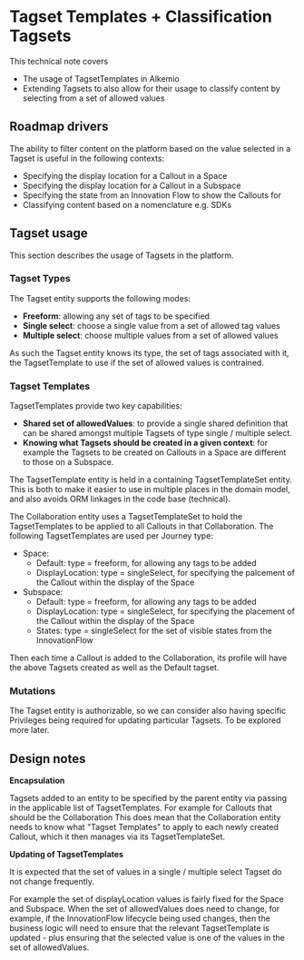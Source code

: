 # Tagset Templates + Classification Tagsets
This technical note covers
* The usage of TagsetTemplates in Alkemio 
* Extending Tagsets to also allow for their usage to classify content by selecting from a set of allowed values

## Roadmap drivers
The ability to filter content on the platform based on the value selected in a Tagset is useful in the following contexts:
* Specifying the display location for a Callout in a Space
* Specifying the display location for a Callout in a Subspace
* Specifying the state from an Innovation Flow to show the Callouts for
* Classifying content based on a nomenclature e.g. SDKs

## Tagset usage
This section describes the usage of Tagsets in the platform.

### Tagset Types
The Tagset entity supports the following modes:
* **Freeform**: allowing any set of tags to be specified
* **Single select**: choose a single value from a set of allowed tag values
* **Multiple select**: choose multiple values from a set of allowed values

As such the Tagset entity knows its type, the set of tags associated with it, the TagsetTemplate to use if the set of allowed values is contrained. 

### Tagset Templates
TagsetTemplates provide two key capabilities:
* **Shared set of allowedValues**: to provide a single shared definition that can be shared amongst multiple Tagsets of type single / multiple select. 
* **Knowing what Tagsets should be created in a given context**: for example the Tagsets to be created on Callouts in a Space are different to those on a Subspace. 

The TagsetTemplate entity is held in a containing TagsetTemplateSet entity. This is both to make it easier to use in multiple places in the domain model, and also avoids ORM linkages in the code base (technical).

The Collaboration entity uses a TagsetTemplateSet to hold the TagsetTemplates to be applied to all Callouts in that Collaboration. The following TagsetTemplates are used per Journey type:
* Space: 
    * Default: type = freeform, for allowing any tags to be added
    * DisplayLocation: type = singleSelect, for specifying the palcement of the Callout within the display of the Space
* Subspace: 
    * Default: type = freeform, for allowing any tags to be added    
    * DisplayLocation: type = singleSelect, for specifying the placement of the Callout within the display of the Space
    * States: type = singleSelect for the set of visible states from the InnovationFlow

Then each time a Callout is added to the Collaboration, its profile will have the above Tagsets created as well as the Default tagset.  

### **Mutations**
The Tagset entity is authorizable, so we can consider also having specific Privileges being required for updating particular Tagsets. To be explored more later. 

## **Design notes**

**Encapsulation**

Tagsets added to an entity to be specified by the parent entity via passing in the applicable list of TagsetTemplates. 
For example for Callouts that should be the Collaboration
This does mean that the Collaboration entity needs to know what "Tagset Templates" to apply to each newly created Callout, which it then manages via its TagsetTemplateSet.

**Updating of TagsetTemplates**

It is expected that the set of values in a single / multiple select Tagset do not change frequently. 

For example the set of displayLocation values is fairly fixed for the Space and Subspace. 
When the set of allowedValues does need to change, for example, if the InnovationFlow lifecycle being used changes, then the business logic will need to ensure that the relevant TagsetTemplate is updated - plus ensuring that the selected value is one of the values in the set of allowedValues. 

